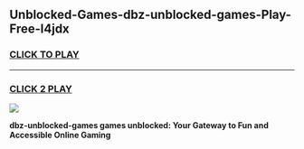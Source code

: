 
## Unblocked-Games-dbz-unblocked-games-Play-Free-l4jdx
<h3>
<a href="https://premium76.site?title=dbz-unblocked-games&ref=18A1">CLICK TO PLAY</a></h3>
<hr>

<h3>
<a href="https://premium76.site?title=dbz-unblocked-games&ref=18A1">CLICK 2 PLAY</a>
  
</h3>

<a href="https://premium76.site?title=dbz-unblocked-games&ref=18A1"><img src="https://clearcache.store/games.png"></a>


**dbz-unblocked-games games unblocked: Your Gateway to Fun and Accessible Online Gaming**
